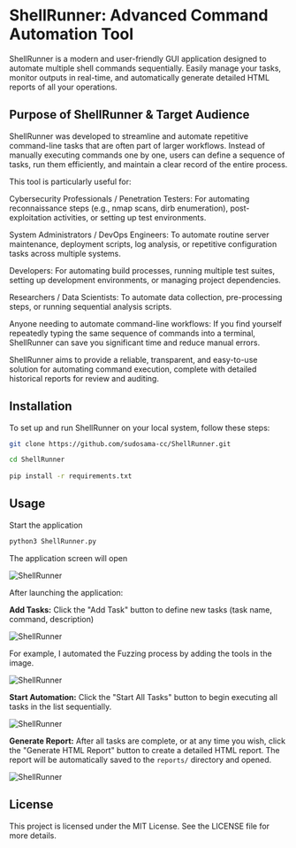 # ShellRunner: Advanced Command Automation Tool

ShellRunner is a modern and user-friendly GUI application designed to automate multiple shell commands sequentially. Easily manage your tasks, monitor outputs in real-time, and automatically generate detailed HTML reports of all your operations.

## Purpose of ShellRunner & Target Audience

ShellRunner was developed to streamline and automate repetitive command-line tasks that are often part of larger workflows. Instead of manually executing commands one by one, users can define a sequence of tasks, run them efficiently, and maintain a clear record of the entire process.

This tool is particularly useful for:

Cybersecurity Professionals / Penetration Testers: For automating reconnaissance steps (e.g., nmap scans, dirb enumeration), post-exploitation activities, or setting up test environments.

System Administrators / DevOps Engineers: To automate routine server maintenance, deployment scripts, log analysis, or repetitive configuration tasks across multiple systems.

Developers: For automating build processes, running multiple test suites, setting up development environments, or managing project dependencies.

Researchers / Data Scientists: To automate data collection, pre-processing steps, or running sequential analysis scripts.

Anyone needing to automate command-line workflows: If you find yourself repeatedly typing the same sequence of commands into a terminal, ShellRunner can save you significant time and reduce manual errors.

ShellRunner aims to provide a reliable, transparent, and easy-to-use solution for automating command execution, complete with detailed historical reports for review and auditing.

## Installation

To set up and run ShellRunner on your local system, follow these steps:

 ```bash
git clone https://github.com/sudosama-cc/ShellRunner.git

cd ShellRunner
    
pip install -r requirements.txt
 ```

## Usage

Start the application

```bash
python3 ShellRunner.py
```

The application screen will open

![ShellRunner](https://i.imgur.com/Rw2fNgm.png)

After launching the application:

**Add Tasks:** Click the "Add Task" button to define new tasks (task name, command, description)

![ShellRunner](https://i.imgur.com/rSZi2eH.png)

For example, I automated the Fuzzing process by adding the tools in the image.

![ShellRunner](https://i.imgur.com/f4DMDMn.png)

**Start Automation:** Click the "Start All Tasks" button to begin executing all tasks in the list sequentially.

![ShellRunner](https://i.imgur.com/hwlZiIh.png)

**Generate Report:** After all tasks are complete, or at any time you wish, click the "Generate HTML Report" button to create a detailed HTML report. The report will be automatically saved to the `reports/`  directory and opened.

![ShellRunner](https://i.imgur.com/JzM0QcR.png)

## License

This project is licensed under the MIT License. See the LICENSE file for more details.
